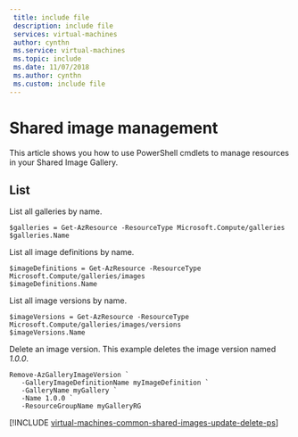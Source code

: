 ```yaml
---
 title: include file
 description: include file
 services: virtual-machines
 author: cynthn
 ms.service: virtual-machines
 ms.topic: include
 ms.date: 11/07/2018
 ms.author: cynthn
 ms.custom: include file
---
```


# Shared image management 

This article shows you how to use PowerShell cmdlets to manage resources in your Shared Image Gallery.


## List

List all galleries by name.	

```azurepowershell-interactive	
$galleries = Get-AzResource -ResourceType Microsoft.Compute/galleries	
$galleries.Name	
```	

List all image definitions by name.	

```azurepowershell-interactive	
$imageDefinitions = Get-AzResource -ResourceType Microsoft.Compute/galleries/images	
$imageDefinitions.Name	
```	

List all image versions by name.	

```azurepowershell-interactive	
$imageVersions = Get-AzResource -ResourceType Microsoft.Compute/galleries/images/versions	
$imageVersions.Name	
```	

Delete an image version. This example deletes the image version named *1.0.0*.	

```azurepowershell-interactive	
Remove-AzGalleryImageVersion `	
   -GalleryImageDefinitionName myImageDefinition `	
   -GalleryName myGallery `	
   -Name 1.0.0 `	
   -ResourceGroupName myGalleryRG	
```	


[!INCLUDE [virtual-machines-common-shared-images-update-delete-ps](../../includes/virtual-machines-common-shared-images-update-delete-ps.md)]







